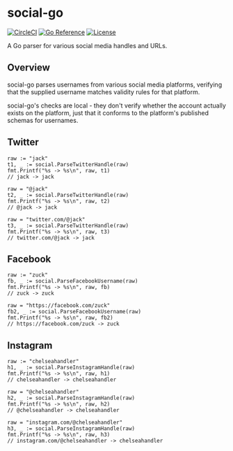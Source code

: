 # social-go

[![CircleCI](https://circleci.com/gh/mtlynch/social-go.svg?style=svg)](https://circleci.com/gh/mtlynch/social-go)
[![Go Reference](https://pkg.go.dev/badge/github.com/mtlynch/social-go/v2.svg)](https://pkg.go.dev/github.com/mtlynch/social-go/v2)
[![License](https://img.shields.io/badge/license-Unlicense-blue)](LICENSE)

A Go parser for various social media handles and URLs.

## Overview

social-go parses usernames from various social media platforms, verifying that the supplied username matches validity rules for that platform.

social-go's checks are local - they don't verify whether the account actually exists on the platform, just that it conforms to the platform's published schemas for usernames.

## Twitter

```golang
raw := "jack"
t1, _ := social.ParseTwitterHandle(raw)
fmt.Printf("%s -> %s\n", raw, t1)
// jack -> jack

raw = "@jack"
t2, _ := social.ParseTwitterHandle(raw)
fmt.Printf("%s -> %s\n", raw, t2)
// @jack -> jack

raw = "twitter.com/@jack"
t3, _ := social.ParseTwitterHandle(raw)
fmt.Printf("%s -> %s\n", raw, t3)
// twitter.com/@jack -> jack
```

## Facebook

```golang
raw := "zuck"
fb, _ := social.ParseFacebookUsername(raw)
fmt.Printf("%s -> %s\n", raw, fb)
// zuck -> zuck

raw = "https://facebook.com/zuck"
fb2, _ := social.ParseFacebookUsername(raw)
fmt.Printf("%s -> %s\n", raw, fb2)
// https://facebook.com/zuck -> zuck
```

## Instagram

```golang
raw := "chelseahandler"
h1, _ := social.ParseInstagramHandle(raw)
fmt.Printf("%s -> %s\n", raw, h1)
// chelseahandler -> chelseahandler

raw = "@chelseahandler"
h2, _ := social.ParseInstagramHandle(raw)
fmt.Printf("%s -> %s\n", raw, h2)
// @chelseahandler -> chelseahandler

raw = "instagram.com/@chelseahandler"
h3, _ := social.ParseInstagramHandle(raw)
fmt.Printf("%s -> %s\n", raw, h3)
// instagram.com/@chelseahandler -> chelseahandler
```
